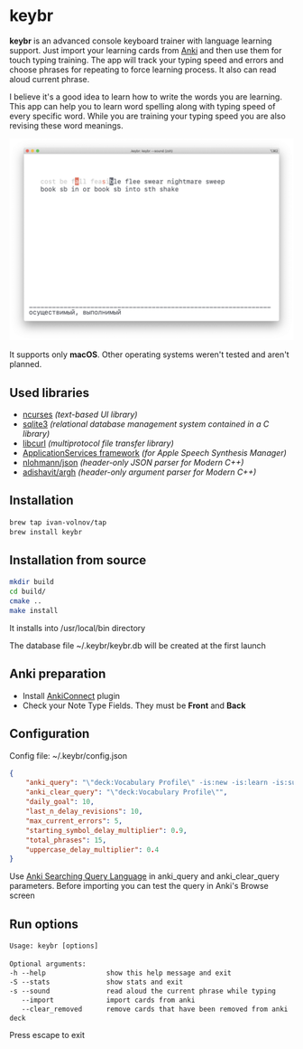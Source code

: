 # keybr

**keybr** is an advanced console keyboard trainer with language learning support.
Just import your learning cards from [Anki](https://apps.ankiweb.net)
and then use them for touch typing training.
The app will track your typing speed and errors and choose phrases
for repeating to force learning process.
It also can read aloud current phrase.

I believe it's a good idea to learn how to write the words you are learning.
This app can help you to learn word spelling along with typing speed
of every specific word.
While you are training your typing speed you are also revising these word meanings.

![screen](img/screen.png)

It supports only **macOS**. Other operating systems weren't tested and aren't planned.

## Used libraries

- [ncurses](https://invisible-island.net/ncurses)
*(text-based UI library)*
- [sqlite3](https://www.sqlite.org)
*(relational database management system contained in a C library)*
- [libcurl](https://curl.haxx.se/libcurl)
*(multiprotocol file transfer library)*
- [ApplicationServices framework](https://developer.apple.com/documentation/applicationservices)
*(for Apple Speech Synthesis Manager)*
- [nlohmann/json](https://github.com/nlohmann/json)
*(header-only JSON parser for Modern C++)*
- [adishavit/argh](https://github.com/adishavit/argh)
*(header-only argument parser for Modern C++)*

## Installation

```bash
brew tap ivan-volnov/tap
brew install keybr
```

## Installation from source

```bash
mkdir build
cd build/
cmake ..
make install
```

It installs into /usr/local/bin directory

The database file ~/.keybr/keybr.db will be created at the first launch

## Anki preparation

- Install [AnkiConnect](https://ankiweb.net/shared/info/2055492159) plugin
- Check your Note Type Fields. They must be **Front** and **Back**

## Configuration

Config file: ~/.keybr/config.json

```json
{
    "anki_query": "\"deck:Vocabulary Profile\" -is:new -is:learn -is:suspended",
    "anki_clear_query": "\"deck:Vocabulary Profile\"",
    "daily_goal": 10,
    "last_n_delay_revisions": 10,
    "max_current_errors": 5,
    "starting_symbol_delay_multiplier": 0.9,
    "total_phrases": 15,
    "uppercase_delay_multiplier": 0.4
}
```

Use [Anki Searching Query Language](https://docs.ankiweb.net/#/searching)
in anki_query and anki_clear_query parameters.
Before importing you can test the query in Anki's Browse screen

## Run options

```text
Usage: keybr [options]

Optional arguments:
-h --help               show this help message and exit
-S --stats              show stats and exit
-s --sound              read aloud the current phrase while typing
   --import             import cards from anki
   --clear_removed      remove cards that have been removed from anki deck
```

Press escape to exit
